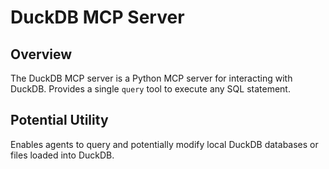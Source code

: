 # DuckDB MCP Server

## Overview
The DuckDB MCP server is a Python MCP server for interacting with DuckDB. Provides a single `query` tool to execute any SQL statement.

## Potential Utility
Enables agents to query and potentially modify local DuckDB databases or files loaded into DuckDB.
